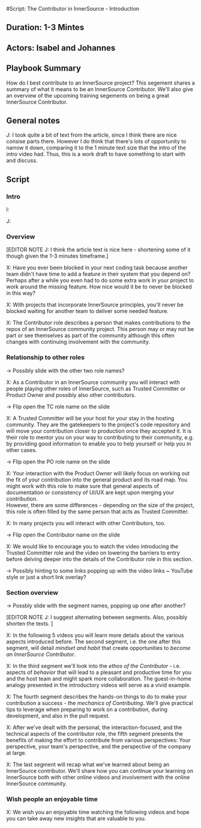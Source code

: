#Script: The Contributor in InnerSource - Introduction

## Duration: 1-3 Mintes

## Actors: Isabel and Johannes

## Playbook Summary

How do I best contribute to an InnerSource project?  This segement shares a summary of what it means to be an InnerSource Contributor.  We'll also give an overview of the upcoming training segements on being a great InnerSource Contributor.

## General notes
J: I took quite a bit of text from the article, since I think there are nice consise parts there.
However I do think that there's lots of opportunity to narrow it down, comparing it to the 1 minute text size that the intro of the intro video had.
Thus, this is a work draft to have something to start with and discuss.

## Script

### Intro
I: 

J: 

### Overview

[EDITOR NOTE J: I think the article text is nice here - shortening some of it though given the 1-3 minutes timeframe.]

X: Have you ever been blocked in your next coding task because another team didn't have time to add a feature in their system that you depend on?
Perhaps after a while you even had to do some extra work in your project to work around the missing feature.
How nice would it be to never be blocked in this way?

X: With projects that incorporate InnerSource principles, you'll never be blocked waiting for another team to deliver some needed feature.

X: The Contributor role describes a person that makes contributions to the repos of an InnerSource community project.
This person may or may not be part or see themselves as part of the community although this often changes with continuing involvement with the community.


### Relationship to other roles

-> Possibly slide with the other two role names?

X: As a Contributor in an InnerSource community you will interact with people playing other roles of InnerSource, such as Trusted Committer or Product Owner and possibly also other contributors.

-> Flip open the TC role name on the slide

X: A Trusted Committer will be your host for your stay in the hosting community.
They are the gatekeepers to the project's code repository and will move your contribution closer to production once they accepted it. 
It is their role to mentor you on your way to contributing to their community, e.g. by providing good information to enable you to help yourself or help you in other cases.

-> Flip open the PO role name on the slide

X: Your interaction with the Product Owner will likely focus on working out the fit of your contribution into the general product and its road map. 
You might work with this role to make sure that general aspects of documentation or consistency of UI/UX are kept upon merging your contribution.  
However, there are some differences - depending on the size of the project, this role is often filled by the same person that acts as Trusted Committer.

X: In many projects you will interact with other Contributors, too.

-> Flip open the Contributor name on the slide

X: We would like to encourage you to watch the video introducing the Trusted Committer role and the video on lowering the barriers to entry before delving deeper into the details of the Contributor role in this section.

-> Possibly hinting to some links popping up with the video links ~ YouTube style or just a short link overlay?

### Section overview

-> Possbly slide with the segment names, popping up one after another?

[EDITOR NOTE J:
I suggest alternating between segments.
Also, possibly shorten the texts.
]

X: In the following 5 videos you will learn more details about the various aspects introduced before. 
The second segment, i.e. the one after this segment, will detail _mindset and habit_ that create opportunities to _become an InnerSource Contributor_.

X: In the third segment we'll look into the _ethos of the Contributor_ - i.e. aspects of _behavior_ that will lead to a pleasant and productive time for you and the host team and might spark more collaboration.
The guest-in-home analogy presented in the introductory videos will serve as a vivid example. 

X: The fourth segment describes the hands-on things to do to make your contribution a success - the _mechanics of Contributing_.
We'll give practical tips to leverage when preparing to work on a contribution, during development, and also in the pull request.  

X: After we've dealt with the personal, the interaction-focused, and the technical aspects of the contributor role, the fifth segment presents the benefits of making the effort to contribute from various perspectives: Your perspective, your team's perspective, and the perspective of the company at large.

X: The last segment will recap what we've learned about being an InnerSource contributor.  We'll share how you can continue your learning on InnerSource both with other online videos and involvement with the online InnerSource community.

### Wish people an enjoyable time 

X: We wish you an enjoyable time watching the following videos and hope you can take away new insights that are valuable to you.

